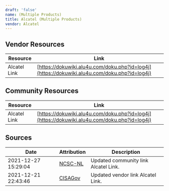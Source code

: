```yaml
---
draft: 'false'
name: (Multiple Products)
title: Alcatel (Multiple Products)
vendor: Alcatel
---
```


## Vendor Resources
| Resource | Link |
| --- | --- |
| Alcatel Link | [https://dokuwiki.alu4u.com/doku.php?id=log4j](https://dokuwiki.alu4u.com/doku.php?id=log4j) |

## Community Resources
| Resource | Link |
| --- | --- |
| Alcatel Link | [https://dokuwiki.alu4u.com/doku.php?id=log4j](https://dokuwiki.alu4u.com/doku.php?id=log4j) |


## Sources
| Date | Attribution | Description |
| --- | --- | --- |
| 2021-12-27 15:29:04 | [NCSC-NL](https://github.com/NCSC-NL/log4shell/blob/main/software/README.md) | Updated community link Alcatel Link.  |
| 2021-12-21 22:43:46 | [CISAGov](https://raw.githubusercontent.com/cisagov/log4j-affected-db/develop/README.md) | Updated vendor link Alcatel Link.  |
